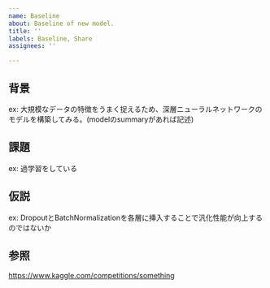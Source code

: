 ```yaml
---
name: Baseline
about: Baseline of new model.
title: ''
labels: Baseline, Share
assignees: ''

---
```


## 背景

ex: 大規模なデータの特徴をうまく捉えるため、深層ニューラルネットワークのモデルを構築してみる。(modelのsummaryがあれば記述)

## 課題

ex: 過学習をしている

## 仮説

ex: DropoutとBatchNormalizationを各層に挿入することで汎化性能が向上するのではないか

## 参照

https://www.kaggle.com/competitions/something
